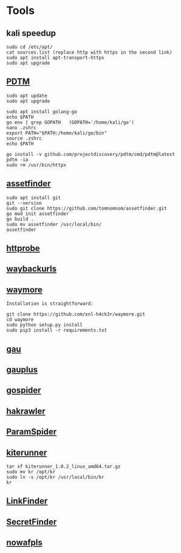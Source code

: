 # Tools
## kali speedup
```
sudo cd /etc/apt/
cat sources.list (replace http with https in the second link)
sudo apt install apt-transport-https
sudo apt upgrade
```

## [PDTM](https://github.com/projectdiscovery/pdtm)
```
sudo apt update
sudo apt upgrade
```
```
sudo apt install golang-go
echo $PATH
go env | grep GOPATH   (GOPATH='/home/kali/go')
nano .zshrc
export PATH="$PATH:/home/kali/go/bin"
source .zshrc
echo $PATH
```
```
go install -v github.com/projectdiscovery/pdtm/cmd/pdtm@latest
pdtm -ia
sudo rm /usr/bin/httpx
```
## [assetfinder](https://github.com/tomnomnom/assetfinder)
```
sudo apt install git
git --version
sudo git clone https://github.com/tomnomnom/assetfinder.git
go mod init assetfinder
go build .
sudo mv assetfinder /usr/local/bin/
assetfinder
```
## [httprobe](https://github.com/tomnomnom/httprobe)
## [waybackurls](https://github.com/tomnomnom/waybackurls/tree/master)
## [waymore](https://github.com/xnl-h4ck3r/waymore)
```
Installation is straightforward:

git clone https://github.com/xnl-h4ck3r/waymore.git
cd waymore
sudo python setup.py install
sudo pip3 install -r requirements.txt
```
## [gau](https://github.com/lc/gau)
## [gauplus](https://github.com/bp0lr/gauplus)
## [gospider](https://github.com/jaeles-project/gospider)
## [hakrawler](https://github.com/hakluke/hakrawler)
## [ParamSpider](https://github.com/devanshbatham/ParamSpider)

## [kiterunner](https://github.com/assetnote/kiterunner/releases)

```
tar xf kiterunner_1.0.2_linux_amd64.tar.gz 
sudo mv kr /opt/kr
sudo ln -s /opt/kr /usr/local/bin/kr
kr
```
## [LinkFinder](https://github.com/GerbenJavado/LinkFinder)
## [SecretFinder](https://github.com/m4ll0k/SecretFinder)
## [nowafpls](https://github.com/m4ll0k/nowafpls)
